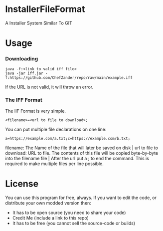 # InstallerFileFormat
A Installer System Similar To GIT

# Usage
### Downloading
```
java -f:<link to valid iff file>
java -jar iff.jar -f:https://github.com/ChefZander/repo/raw/main/example.iff
```
If the URL is not valid, it will throw an error.

### The IFF Format
The IIF Format is very simple.
```
<filename>=<url to file to download>;
```
You can put multiple file declarations on one line:
```
a=https://example.com/a.txt;c=https://example.com/b.txt;
```
filename: The Name of the file that will later be saved on disk | 
url to file to download: URL to file. The contents of this file will be copied byte-by-byte into the filename file | 
After the url put a ; to end the command. This is required to make multiple files per line possible.

# License
You can use this program for free, always.
If you want to edit the code, or distribute your own modded version then:
- It has to be open source (you need to share your code)
- Credit Me (include a link to this repo)
- It has to be free (you cannot sell the source-code or builds)
